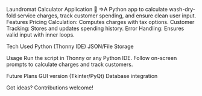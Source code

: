 Laundromat Calculator Application 🧺
=>A Python app to calculate wash-dry-fold service charges, track customer spending, and ensure clean user input.
Features
  Pricing Calculation: Computes charges with tax options.
  Customer Tracking: Stores and updates spending history.
  Error Handling: Ensures valid input with inner loops.

Tech Used
    Python (Thonny IDE)
    JSON/File Storage

Usage
    Run the script in Thonny or any Python IDE.
    Follow on-screen prompts to calculate charges and track customers.

Future Plans
    GUI version (Tkinter/PyQt)
    Database integration

Got ideas? Contributions welcome! 
